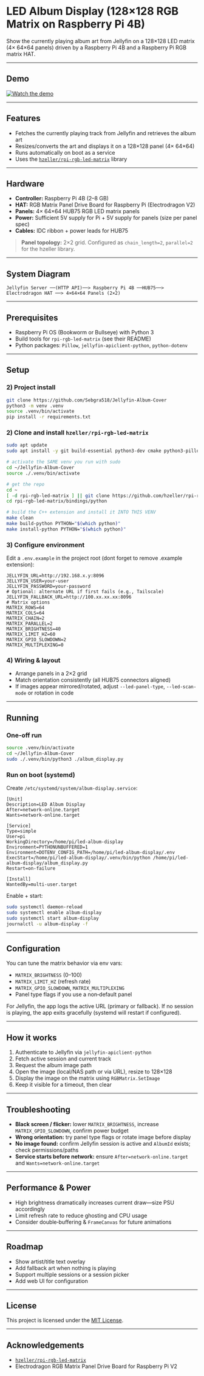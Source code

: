 # LED Album Display (128×128 RGB Matrix on Raspberry Pi 4B)

Show the currently playing album art from Jellyfin on a 128×128 LED matrix (4× 64×64 panels) driven by a Raspberry Pi 4B and a Raspberry Pi RGB matrix HAT.

---

## Demo

[![Watch the demo](https://img.youtube.com/vi/KCaZ_EYdqnM/0.jpg)](https://www.youtube.com/shorts/KCaZ_EYdqnM)

---

## Features

* Fetches the currently playing track from Jellyfin and retrieves the album art
* Resizes/converts the art and displays it on a 128×128 panel (4× 64×64)
* Runs automatically on boot as a service
* Uses the [`hzeller/rpi-rgb-led-matrix`](https://github.com/hzeller/rpi-rgb-led-matrix) library

---

## Hardware

* **Controller:** Raspberry Pi 4B (2–8 GB)
* **HAT:** RGB Matrix Panel Drive Board for Raspberry Pi (Electrodragon V2)
* **Panels:** 4× 64×64 HUB75 RGB LED matrix panels
* **Power:** Sufficient 5V supply for Pi + 5V supply for panels (size per panel spec)
* **Cables:** IDC ribbon + power leads for HUB75

> **Panel topology:** 2×2 grid. Configured as `chain_length=2`, `parallel=2` for the hzeller library.

---

## System Diagram

```
Jellyfin Server ──(HTTP API)──> Raspberry Pi 4B ──HUB75──> Electrodragon HAT ──> 4×64×64 Panels (2×2)
```

---

## Prerequisites

* Raspberry Pi OS (Bookworm or Bullseye) with Python 3
* Build tools for `rpi-rgb-led-matrix` (see their README)
* Python packages: `Pillow`, `jellyfin-apiclient-python`, `python-dotenv`

---

## Setup

### 2) Project install

```bash
git clone https://github.com/Sebgra518/Jellyfin-Album-Cover
python3 -m venv .venv
source .venv/bin/activate
pip install -r requirements.txt
```
### 2) Clone and install `hzeller/rpi-rgb-led-matrix`
```bash
sudo apt update
sudo apt install -y git build-essential python3-dev cmake python3-pillow

# activate the SAME venv you run with sudo
cd ~/Jellyfin-Album-Cover
source ./.venv/bin/activate

# get the repo
cd ~
[ -d rpi-rgb-led-matrix ] || git clone https://github.com/hzeller/rpi-rgb-led-matrix.git
cd rpi-rgb-led-matrix/bindings/python

# build the C++ extension and install it INTO THIS VENV
make clean
make build-python PYTHON="$(which python)"
make install-python PYTHON="$(which python)"
```

### 3) Configure environment

Edit a `.env.example` in the project root (dont forget to remove .example extension):

```
JELLYFIN_URL=http://192.168.x.y:8096
JELLYFIN_USER=your-user
JELLYFIN_PASSWORD=your-password
# Optional: alternate URL if first fails (e.g., Tailscale)
JELLYFIN_FALLBACK_URL=http://100.xx.xx.xx:8096
# Matrix options
MATRIX_ROWS=64
MATRIX_COLS=64
MATRIX_CHAIN=2
MATRIX_PARALLEL=2
MATRIX_BRIGHTNESS=40
MATRIX_LIMIT_HZ=60
MATRIX_GPIO_SLOWDOWN=2
MATRIX_MULTIPLEXING=0
```

### 4) Wiring & layout

* Arrange panels in a 2×2 grid
* Match orientation consistently (all HUB75 connectors aligned)
* If images appear mirrored/rotated, adjust `--led-panel-type`, `--led-scan-mode` or rotation in code

---

## Running

### One‑off run

```bash
source .venv/bin/activate
cd ~/Jellyfin-Album-Cover
sudo ./.venv/bin/python3 ./album_display.py
```

### Run on boot (systemd)

Create `/etc/systemd/system/album-display.service`:

```
[Unit]
Description=LED Album Display
After=network-online.target
Wants=network-online.target

[Service]
Type=simple
User=pi
WorkingDirectory=/home/pi/led-album-display
Environment=PYTHONUNBUFFERED=1
Environment=DOTENV_CONFIG_PATH=/home/pi/led-album-display/.env
ExecStart=/home/pi/led-album-display/.venv/bin/python /home/pi/led-album-display/album_display.py
Restart=on-failure

[Install]
WantedBy=multi-user.target
```

Enable + start:

```bash
sudo systemctl daemon-reload
sudo systemctl enable album-display
sudo systemctl start album-display
journalctl -u album-display -f
```

---

## Configuration

You can tune the matrix behavior via env vars:

* `MATRIX_BRIGHTNESS` (0–100)
* `MATRIX_LIMIT_HZ` (refresh rate)
* `MATRIX_GPIO_SLOWDOWN`, `MATRIX_MULTIPLEXING`
* Panel type flags if you use a non‑default panel

For Jellyfin, the app logs the active URL (primary or fallback). If no session is playing, the app exits gracefully (systemd will restart if configured).

---

## How it works

1. Authenticate to Jellyfin via `jellyfin-apiclient-python`
2. Fetch active session and current track
3. Request the album image path
4. Open the image (local/NAS path or via URL), resize to 128×128
5. Display the image on the matrix using `RGBMatrix.SetImage`
6. Keep it visible for a timeout, then clear

---

## Troubleshooting

* **Black screen / flicker:** lower `MATRIX_BRIGHTNESS`, increase `MATRIX_GPIO_SLOWDOWN`, confirm power budget
* **Wrong orientation:** try panel type flags or rotate image before display
* **No image found:** confirm Jellyfin session is active and `AlbumId` exists; check permissions/paths
* **Service starts before network:** ensure `After=network-online.target` and `Wants=network-online.target`

---

## Performance & Power

* High brightness dramatically increases current draw—size PSU accordingly
* Limit refresh rate to reduce ghosting and CPU usage
* Consider double‑buffering & `FrameCanvas` for future animations

---

## Roadmap

* Show artist/title text overlay
* Add fallback art when nothing is playing
* Support multiple sessions or a session picker
* Add web UI for configuration

---

## License
This project is licensed under the [MIT License](./LICENSE).

---

## Acknowledgements

* [`hzeller/rpi-rgb-led-matrix`](https://github.com/hzeller/rpi-rgb-led-matrix)
* Electrodragon RGB Matrix Panel Drive Board for Raspberry Pi V2
